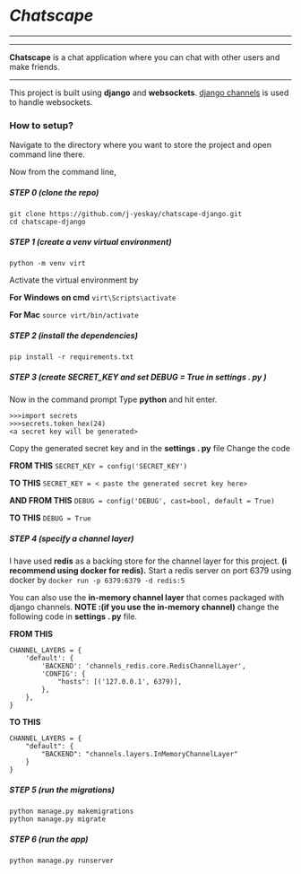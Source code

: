 # *Chatscape*
---
---
**Chatscape** is a chat application where you can chat with other users and make friends.
___
This project is built using **django** and **websockets**. [django channels](https://github.com/django/channels) is used to handle websockets.

### How to setup?

Navigate to the directory where you want to store the project and open command line there.

Now from the command line,

##### STEP 0 (clone the repo)
```
git clone https://github.com/j-yeskay/chatscape-django.git
cd chatscape-django
```

##### STEP 1 (create a venv virtual environment)
``python -m venv virt``

Activate the virtual environment by

**For Windows on cmd**
``virt\Scripts\activate``

**For Mac**
``source virt/bin/activate``

##### STEP 2 (install the dependencies)
``pip install -r requirements.txt``

##### STEP 3 (create SECRET_KEY and set DEBUG = True in settings . py )

Now in the command prompt
Type **python** and hit enter.
```
>>>import secrets
>>>secrets.token_hex(24)
<a secret key will be generated>
```
Copy the generated secret key and in the **settings . py** file
Change the code

**FROM THIS**
``SECRET_KEY = config('SECRET_KEY')``

**TO THIS**
``SECRET_KEY = < paste the generated secret key here>``

**AND FROM THIS**
``DEBUG = config('DEBUG', cast=bool, default = True)``

**TO THIS**
``DEBUG = True``

##### STEP 4 (specify a channel layer)

I have used **redis** as a backing store for the channel layer for this project. **(i recommend using docker  for redis).**
Start a redis server on port 6379 using docker by
``docker run -p 6379:6379 -d redis:5``

You can also use the **in-memory channel layer** that comes packaged with django channels.
**NOTE :(if you use the in-memory channel)**
change the following code in **settings . py** file.

**FROM THIS**
```
CHANNEL_LAYERS = {
    'default': {
        'BACKEND': 'channels_redis.core.RedisChannelLayer',
        'CONFIG': {
            "hosts": [('127.0.0.1', 6379)],
        },
    },
}
```
**TO THIS**
```
CHANNEL_LAYERS = {
    "default": {
        "BACKEND": "channels.layers.InMemoryChannelLayer"
    }
}
```

##### STEP 5 (run the migrations)
```
python manage.py makemigrations
python manage.py migrate
```

##### STEP 6 (run the app)
```
python manage.py runserver
```













